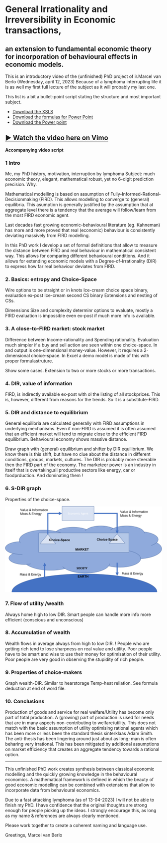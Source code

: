 
# General Irrationality and Irreversibility in Economic transactions, 


## an extension to fundamental economic theory for incorporation of behavioural effects in economic models.

This is an introductory video of the (unfinished) PhD project of ir.Marcel van Berlo (Wednesday, april 12, 2023) Because of a lymphoma interrupting life it is as well my first full lecture of the subject as it will probably my last one.

This list is a bit a bullet-point script stating the structure and most important subject.

- [Download the XSLS](https://github.com/arnogregorian/General-Irrationality-and-Irreversibility-in-Economic-transactions-ir.Marcel-van-Berlo/raw/main/Berlo%202022%2009%2006%20Excel%20voor%20Optimality%20of%20stock%20trades%20r10a.xlsx)
- [Download the formulas for Power Point](https://github.com/arnogregorian/General-Irrationality-and-Irreversibility-in-Economic-transactions-ir.Marcel-van-Berlo/raw/main/Berlo%202022%2010%2028%20Formulas%20for%20powerpoint%20r1.docx)
- [Download the Power point](https://github.com/arnogregorian/General-Irrationality-and-Irreversibility-in-Economic-transactions-ir.Marcel-van-Berlo/raw/main/Berlo%202022%2010%2028%20General%20Irreversibility%20and%20Irrationality%20in%20economic%20transactions%20r2.pptx)

## [&#9654; Watch the video here on Vimo](https://vimeo.com/820422584?share=copy)

**Accompanying video script**

### 1 Intro
Me, my PhD history, motivation, interruption by lymphoma
Subject: much economic theory, elegant, mathematical robust, yet no 6-digit prediction precision. Why.

Mathematical modelling is based on assumption of Fully-Informed-Rational-Decisionmaking (FIRD). This allows modelling to converge to (general) equilibria. This asumption is generally justified by the assumption that at aggregate level there is a tendency that the average will follow/learn from the most FIRD economic agent.

Last decades fast growing economic-behavioural literature (eg. Kahneman) has more and more proved that real (economic) behaviour is consistently deviating massively from FIRD modelling.

In this PhD work I develop a set of formal definitions that allow to measure the distance between FIRD and real behaviour in mathematical consistent way. This allows for comparing different behavioural conditions. And it allows for extending economic models with a Degree-of-Irrationality (DIR) to express how far real behaviour deviates from FIRD.

### 2. Basics: entropy and Choice-Space 
Wire options to be straight or in knots
Ice-cream choice space binary, evaluation ex-post
Ice-cream second CS binary 
Extensions and nesting of CSs.

Dimensions
Size and complexity determinr options to evaluate, mostly a FIRD evaluation is impossible even ex-post if much more info is available.


### 3. A close-to-FIRD market: stock market
Difference between Income-rationality and Spending rationality.
Evaluation much simpler if a buy and sell action are seen within one choice-space. In and output is one-dimensional money-value. However, it requires a 2-dimensional choice-space. In Excel a demo model is made of this with proper formulastruture.

Show some cases.
Extension to two or more stocks or more transactions.

### 4. DIR, value of information 
FIRD, is indirectly available ex-post with ol the listing of all stockprices. This is, however, different from reasons for the trends. So it is a substitute-FIRD.


### 5. DIR and distance to equilibrium
General equilibria are calculated generally with FIRD assumptions in underlying mechanisms.
Even if non-FIRD is assumed it is often assumed that an efficient market will tend to migrate close to the efficient FIRD equilibrium. 
Behavioural economy shows massive distance.

Draw graph with (general) equilibrium and shifter by DIR equilibrium. 
We know there is this shift, but have no clue about the distance in different conditions, groups, markets, cultures.
The DIR is probably more steerable then the FIRD part of the economy.
The marketeer power is an industry in itself that is overtaking.all productive sectors like energy, car or foodprduction. And dominating them !

### 6. S-DIR graph
Properties of the choice-space.

![Model of economic transactions](https://raw.githubusercontent.com/arnogregorian/General-Irrationality-and-Irreversibility-in-Economic-transactions-ir.Marcel-van-Berlo/main/model-of-economic-transactions.png)

### 7. Flow of utility /wealth
Always home high to low DIR.
Smart people can handle more info more efficient (conscious and unconscious)

###  8. Accumulation of wealth
Wealth flows in average always from high to low DIR. !
People who are getting rich tend to lose sharpness on real value and utility. Poor people have to be smart and wise to use their money for optimisation of their utility.
Poor people are very good in observing the stupidity of rich people.

### 9. Properties of choice-makers
Graph wealth-DIR.
Similar to hearstorage Temp-heat rellation. See formula deduction at end of word file.

### 10. Conclusions 
Production of goods and service for real welfare/Utility has become only part of total production. A (growing) part of production is used for needs that are in many aspects non-contributing to welfare/utility.
This does not match with the basic assumption of utility optimising rational agents which has been more or less been the standard thesis sinterklaas Adam Smith.
The anti-thesis has been lingering around just about as long; man is often beharing very irrational. This has been mitigated by additional assumptions on market efficiency that creates an aggregate tendency towards a rational option. 

---

This unfinished PhD work creates synthesis between classical economic modelling and the quickly growing knowledge in the behavioural economics. A mathematical framework is defined in which the beauty of good economic modelling can be combined with extensions that allow to incorporate data from behavioural economics.

Due to a fast attacking lymphoma (as of 13-04-2023) I will not be able to finish my PhD. I have confidence that the original thoughts are strong enough for people picking up the ideas. I strongly encourage this, as long as my name & references are always clearly mentioned.

Please work together to create a coherent naming and language use.

Greetings,
Marcel van Berlo